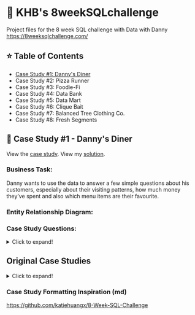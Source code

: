 :sunrise_over_mountains: KHB's 8weekSQLchallenge 
======
Project files for the 8 week SQL challenge with Data with Danny  
https://8weeksqlchallenge.com/

:star: Table of Contents
------
* [Case Study #1: Danny's Diner](#case-study-1-danny-s-diner)
* Case Study #2: Pizza Runner
* Case Study #3: Foodie-Fi
* Case Study #4: Data Bank
* Case Study #5: Data Mart
* Case Study #6: Clique Bait
* Case Study #7: Balanced Tree Clothing Co.
* Case Study #8: Fresh Segments

:ramen: Case Study #1 - Danny's Diner
------
View the [case study](https://8weeksqlchallenge.com/case-study-1/). View my [solution](Case%20Study%20%231%20-%20Danny's%20Diner).

### Business Task:  
Danny wants to use the data to answer a few simple questions about his customers, especially about their visiting patterns, how much money they’ve spent and also which menu items are their favourite.

### Entity Relationship Diagram:

### Case Study Questions:
<details>
  <summary>Click to expand!</summary>
  
What is the total amount each customer spent at the restaurant?  

How many days has each customer visited the restaurant?  
  
What was the first item from the menu purchased by each customer?  
  
What is the most purchased item on the menu and how many times was it purchased by all customers?  
  
Which item was the most popular for each customer?  
  
Which item was purchased first by the customer after they became a member?  
  
Which item was purchased just before the customer became a member?  
  
What is the total items and amount spent for each member before they became a member?  
  
If each $1 spent equates to 10 points and sushi has a 2x points multiplier - how many points would each customer have?  
  
In the first week after a customer joins the program (including their join date) they earn 2x points on all items, not just sushi - how many points do customer A and B have at the end of January?  
 </details>


Original Case Studies
------
<details>
  <summary>Click to expand!</summary>
  
  ### Weekly interactive case studies
  
* [Case Study #1 - Danny’s Diner](https://8weeksqlchallenge.com/case-study-1/)
* [Case Study #2 - Pizza Runner](https://8weeksqlchallenge.com/case-study-2/)
* [Case Study #3 - Foodie-Fi](https://8weeksqlchallenge.com/case-study-3/)
* [Case Study #4 - Data Bank](https://8weeksqlchallenge.com/case-study-4/)
* [Case Study #5 - Data Mart](https://8weeksqlchallenge.com/case-study-5/)
* [Case Study #6 - Clique Bait](https://8weeksqlchallenge.com/case-study-6/)
* [Case Study #7 - Balanced Tree Clothing Co.](https://8weeksqlchallenge.com/case-study-7/)
* [Case Study #8 - Fresh Segments](https://8weeksqlchallenge.com/case-study-8/)
</details>

### Case Study Formatting Inspiration (md)
https://github.com/katiehuangx/8-Week-SQL-Challenge
